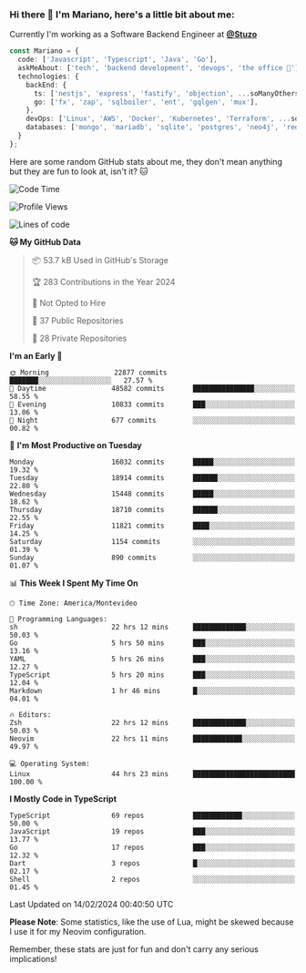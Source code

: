 ### Hi there 👋 I'm Mariano, here's a little bit about me:

Currently I'm working as a Software Backend Engineer at [**@Stuzo**](https://www.stuzo.com/)

```ts
const Mariano = {
  code: ['Javascript', 'Typescript', 'Java', 'Go'],
  askMeAbout: ['tech', 'backend development', 'devops', 'the office 💼'],
  technologies: {
    backEnd: {
      ts: ['nestjs', 'express', 'fastify', 'objection', ...soManyOthersFrameworks],
      go: ['fx', 'zap', 'sqlboiler', 'ent', 'gqlgen', 'mux'],
    },
    devOps: ['Linux', 'AWS', 'Docker', 'Kubernetes', 'Terraform', ...soManyOthersTools],
    databases: ['mongo', 'mariadb', 'sqlite', 'postgres', 'neo4j', 'redis', ...],
  }
};
```

Here are some random GitHub stats about me, they don't mean anything but they are fun to look at, isn't it? 🐱

<!--START_SECTION:waka-->
![Code Time](http://img.shields.io/badge/Code%20Time-1%2C687%20hrs%2049%20mins-blue)

![Profile Views](http://img.shields.io/badge/Profile%20Views-2-blue)

![Lines of code](https://img.shields.io/badge/From%20Hello%20World%20I%27ve%20Written-15.6%20million%20lines%20of%20code-blue)

**🐱 My GitHub Data** 

> 📦 53.7 kB Used in GitHub's Storage 
 > 
> 🏆 283 Contributions in the Year 2024
 > 
> 🚫 Not Opted to Hire
 > 
> 📜 37 Public Repositories 
 > 
> 🔑 28 Private Repositories 
 > 
**I'm an Early 🐤** 

```text
🌞 Morning                22877 commits       ███████░░░░░░░░░░░░░░░░░░   27.57 % 
🌆 Daytime                48582 commits       ███████████████░░░░░░░░░░   58.55 % 
🌃 Evening                10833 commits       ███░░░░░░░░░░░░░░░░░░░░░░   13.06 % 
🌙 Night                  677 commits         ░░░░░░░░░░░░░░░░░░░░░░░░░   00.82 % 
```
📅 **I'm Most Productive on Tuesday** 

```text
Monday                   16032 commits       █████░░░░░░░░░░░░░░░░░░░░   19.32 % 
Tuesday                  18914 commits       ██████░░░░░░░░░░░░░░░░░░░   22.80 % 
Wednesday                15448 commits       █████░░░░░░░░░░░░░░░░░░░░   18.62 % 
Thursday                 18710 commits       ██████░░░░░░░░░░░░░░░░░░░   22.55 % 
Friday                   11821 commits       ████░░░░░░░░░░░░░░░░░░░░░   14.25 % 
Saturday                 1154 commits        ░░░░░░░░░░░░░░░░░░░░░░░░░   01.39 % 
Sunday                   890 commits         ░░░░░░░░░░░░░░░░░░░░░░░░░   01.07 % 
```


📊 **This Week I Spent My Time On** 

```text
🕑︎ Time Zone: America/Montevideo

💬 Programming Languages: 
sh                       22 hrs 12 mins      █████████████░░░░░░░░░░░░   50.03 % 
Go                       5 hrs 50 mins       ███░░░░░░░░░░░░░░░░░░░░░░   13.16 % 
YAML                     5 hrs 26 mins       ███░░░░░░░░░░░░░░░░░░░░░░   12.27 % 
TypeScript               5 hrs 20 mins       ███░░░░░░░░░░░░░░░░░░░░░░   12.04 % 
Markdown                 1 hr 46 mins        █░░░░░░░░░░░░░░░░░░░░░░░░   04.01 % 

🔥 Editors: 
Zsh                      22 hrs 12 mins      █████████████░░░░░░░░░░░░   50.03 % 
Neovim                   22 hrs 11 mins      ████████████░░░░░░░░░░░░░   49.97 % 

💻 Operating System: 
Linux                    44 hrs 23 mins      █████████████████████████   100.00 % 
```

**I Mostly Code in TypeScript** 

```text
TypeScript               69 repos            ████████████░░░░░░░░░░░░░   50.00 % 
JavaScript               19 repos            ███░░░░░░░░░░░░░░░░░░░░░░   13.77 % 
Go                       17 repos            ███░░░░░░░░░░░░░░░░░░░░░░   12.32 % 
Dart                     3 repos             █░░░░░░░░░░░░░░░░░░░░░░░░   02.17 % 
Shell                    2 repos             ░░░░░░░░░░░░░░░░░░░░░░░░░   01.45 % 
```




 Last Updated on 14/02/2024 00:40:50 UTC
<!--END_SECTION:waka-->

**Please Note**: Some statistics, like the use of Lua, might be skewed because I use it for my Neovim configuration.

Remember, these stats are just for fun and don't carry any serious implications!
